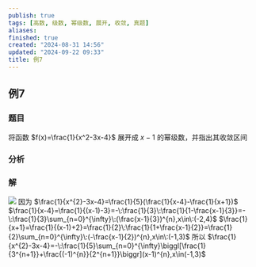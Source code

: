 ```yaml
---
publish: true
tags: [高数, 级数, 幂级数, 展开, 收敛, 真题]
aliases: 
finished: true
created: "2024-08-31 14:56"
updated: "2024-09-22 09:33"
title: 例7
---
```

## 例7
### 题目 
将函数 $f(x)=\frac{1}{x^2-3x-4}$ 展开成 $x-1$ 的幂级数，并指出其收敛区间
### 分析
### 解
![](https://img.hwenyi.tech/202405201536987.webp)
因为 $\frac{1}{x^{2}-3x-4}=\frac{1}{5}(\frac{1}{x-4}-\frac{1}{x+1})$
$\frac{1}{x-4}=\frac{1}{(x-1)-3}=-\:\frac{1}{3}\:\frac{1}{1-\frac{x-1}{3}}=-\:\frac{1}{3}\sum_{n=0}^{\infty}\:(\frac{x-1}{3})^{n},x\in\:(-2,4)$ 
$\frac{1}{x+1}=\frac{1}{(x-1)+2}=\frac{1}{2}\:\frac{1}{1+\frac{x-1}{2}}=\frac{1}{2}\sum_{n=0}^{\infty}\:(-\frac{x-1}{2})^{n},x\in\:(-1,3)$ 
所以 $\frac{1}{x^{2}-3x-4}=-\:\frac{1}{5}\sum_{n=0}^{\infty}\biggl[\frac{1}{3^{n+1}}+\frac{(-1)^{n}}{2^{n+1}}\biggr](x-1)^{n},x\in(-1,3)$